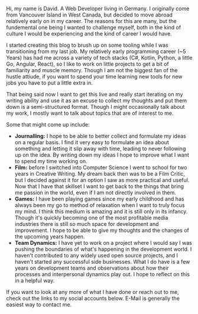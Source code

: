 Hi, my name is David. A Web Developer living in Germany. I originally come from Vancouver Island in West Canada, but decided to move abroad relatively early on in my career. The reasons for this are many, but the fundemental one being I wanted to challenge myself, both in the kind of culture I would be experiencing and the kind of career I would have.

I started creating this blog to brush up on some tooling while I was transitioning from my last job. My relatively early programming career (~5 Years) has had me across a variety of tech stacks (C#, Kotlin, Python, a little Go, Angular, React), so I like to work on little projects to get a bit of familiarity and muscle memory. Though I am not the biggest fan of the hustle attiude, if you want to spend your time learning new tools for new jobs you have to put a little extra in.

That being said now I want to get this live and really start iterating on my writing ability and use it as an excuse to collect my thoughts and put them down is a semi-structured format. Though I might occasionally talk about my work, I mostly want to talk about topics that are of interest to me.

Some that might come up include:

- **Journalling:** I hope to be able to better collect and formulate my ideas on a regular basis. I find it very easy to formulate an idea about something and letting it slip away with time, leading to never following up on the idea. By writing down my ideas I hope to improve what I want to spend my time working on.
- **Film:** before I switched into Computer Science I went to school for two years in Creative Writing. My dream back then was to be a Film Critic, but I decided against it for an option I saw as more practical and useful. Now that I have that skillset I want to get back to the things that bring me passion in the world, even if I am not directly involved in them.
- **Games:** I have been playing games since my early childhood and has always been my go to method of relaxation when I want to truly focus my mind. I think this medium is amazing and it is still only in its infancy. Though it's quickly becoming one of the most profitable media industries there is still so much space for development and improvement. I hope to be able to give my thoughts and the changes of the upcoming years happen.
- **Team Dynamics:** I have yet to work on a project where I would say I was pushing the boundaries of what's happening in the development world. I haven't contributed to any widely used open source projects, and I haven't started any successful side businesses. What I do have is a few years on development teams and observations about how their processes and interpersonal dynamics play out. I hope to reflect on this in a helpful way.

If you want to look at any more of what I have done or reach out to me, check out the links to my social accounts below. E-Mail is generally the easiest way to contact me.
